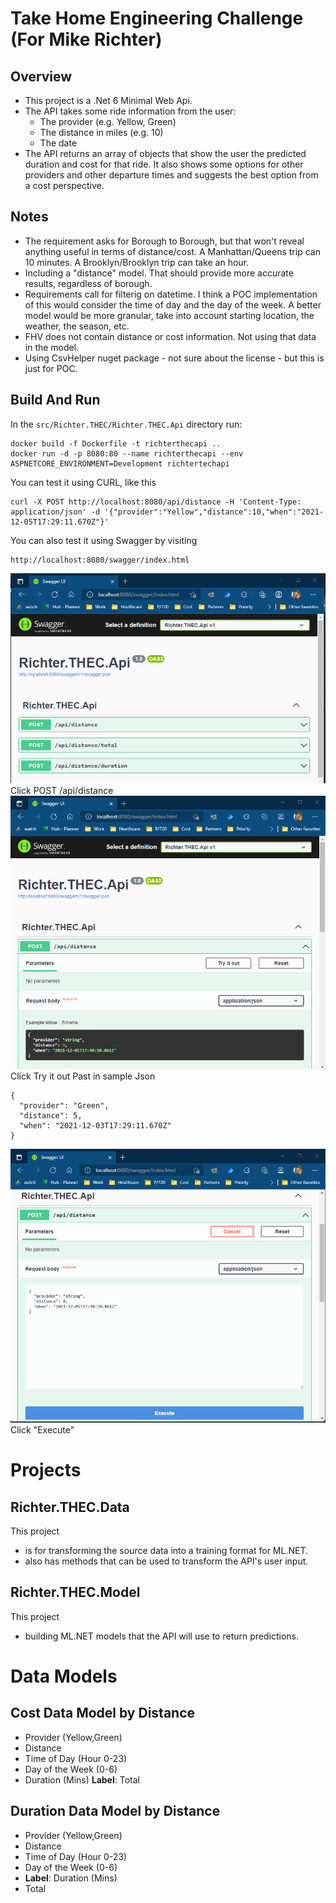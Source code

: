 
# Take Home Engineering Challenge (For Mike Richter)

## Overview
* This project is a .Net 6 Minimal Web Api.
* The API takes some ride information from the user: 
  * The provider (e.g. Yellow, Green)
  * The distance in miles (e.g. 10)
  * The date
* The API returns an array of objects that show the user the predicted duration and cost for that ride. It also shows some options for other providers and other departure times and suggests the best option from a cost perspective. 
## Notes
* The requirement asks for Borough to Borough, but that won't reveal anything useful in terms of distance/cost. A Manhattan/Queens trip can 10 minutes. A Brooklyn/Brooklyn trip can take an hour. 
* Including a "distance" model. That should provide more accurate results, regardless of borough.
* Requirements call for filterig on datetime. I think a POC implementation of this would consider the time of day and the day of the week. A better model would be more granular, take into account starting location, the weather, the season, etc.
* FHV does not contain distance or cost information. Not using that data in the model.
* Using CsvHelper nuget package - not sure about the license - but this is just for POC.

## Build And Run

In the `src/Richter.THEC/Richter.THEC.Api` directory run:
```
docker build -f Dockerfile -t richterthecapi ..
docker run -d -p 8080:80 --name richterthecapi --env ASPNETCORE_ENVIRONMENT=Development richtertechapi

```
You can test it using CURL, like this
```
curl -X POST http://localhost:8080/api/distance -H 'Content-Type: application/json' -d '{"provider":"Yellow","distance":10,"when":"2021-12-05T17:29:11.670Z"}'
```
You can also test it using Swagger by visiting
```
http://localhost:8080/swagger/index.html
```
![Swagger Home](swagger-home.png "Swagger Home")
Click POST /api/distance
![Swagger Try](swagger-try.png "Swagger Try")
Click Try it out
Past in sample Json
```
{
  "provider": "Green",
  "distance": 5,
  "when": "2021-12-03T17:29:11.670Z"
}
```
![Swagger Execute](swagger-exec.png "Swagger Execute")
Click "Execute"

# Projects
## Richter.THEC.Data

This project 
* is for transforming the source data into a training format for ML.NET. 
* also has methods that can be used to transform the API's user input. 

## Richter.THEC.Model

This project 
* building ML.NET models that the API will use to return predictions.


# Data Models



## Cost Data Model by Distance
* Provider (Yellow,Green)
* Distance
* Time of Day (Hour 0-23)
* Day of the Week (0-6)
* Duration (Mins)
**Label**: Total
## Duration Data Model by Distance

* Provider (Yellow,Green)
* Distance
* Time of Day (Hour 0-23)
* Day of the Week (0-6)
* **Label**: Duration (Mins)
* Total


